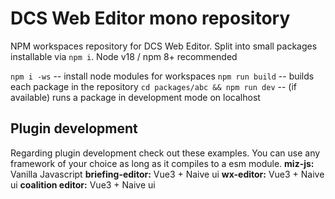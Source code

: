 # DCS Web Editor mono repository

NPM workspaces repository for DCS Web Editor. Split into small packages installable via `npm i`. Node v18 / npm 8+ recommended

`npm i -ws` -- install node modules for workspaces
`npm run build` -- builds each package in the repository
`cd packages/abc && npm run dev` -- (if available) runs a package in development mode on localhost

## Plugin development

Regarding plugin development check out these examples. You can use any framework of your choice as long as it compiles to a esm module.
**miz-js:** Vanilla Javascript
**briefing-editor:** Vue3 + Naive ui
**wx-editor:** Vue3 + Naive ui
**coalition editor:** Vue3 + Naive ui
